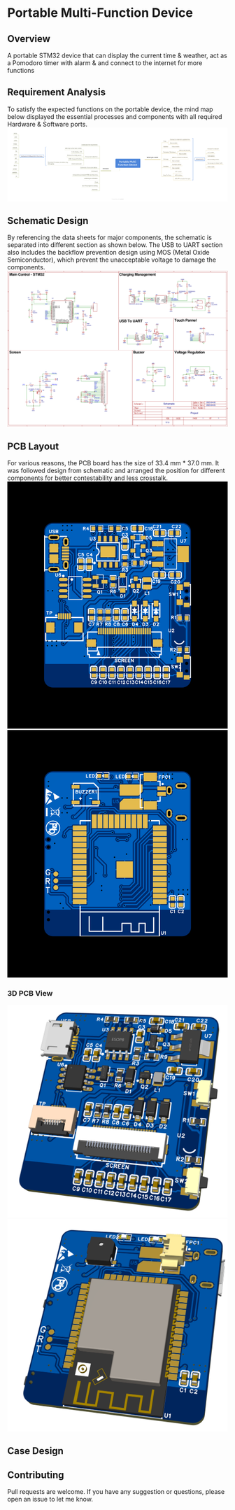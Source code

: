 # Portable Multi-Function Device
## Overview 
A portable STM32 device that can display the current time &amp; weather, act as a Pomodoro timer with alarm &amp; and connect to the internet for more functions

## Requirement Analysis
To satisfy the expected functions on the portable device, the mind map below displayed the essential processes and components with all required Hardware & Software ports. 
![Requirement Analysis](./Pictures/Requirement%20Analysis.png)

## Schematic Design
By referencing the data sheets for major components, the schematic is separated into different section as shown below. The USB to UART section also includes the backflow prevention design using MOS (Metal Oxide Semiconductor), which prevent the unacceptable voltage to damage the components.
![Schematic Design](./Pictures/Schematics.png)

## PCB Layout 
For various reasons, the PCB board has the size of 33.4 mm * 37.0 mm. It was followed design from schematic and arranged the position for different components for better contestability and less crosstalk.
![PCB Front](./Pictures/2D%20PCB%20Front.png) 
![PCB Back](./Pictures/2D%20PCB%20Back.png)
### 3D PCB View
![3D Front](./Pictures/3D%20PCB%20Front.png)
![3D Front](./Pictures/3D%20PCB%20Bottom.png)

## Case Design

## Contributing 
Pull requests are welcome. If you have any suggestion or questions, please open an issue to let me know. 